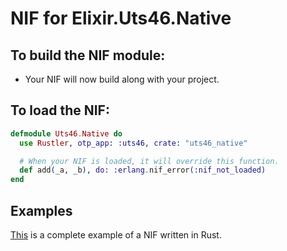 # NIF for Elixir.Uts46.Native

## To build the NIF module:

- Your NIF will now build along with your project.

## To load the NIF:

```elixir
defmodule Uts46.Native do
  use Rustler, otp_app: :uts46, crate: "uts46_native"

  # When your NIF is loaded, it will override this function.
  def add(_a, _b), do: :erlang.nif_error(:nif_not_loaded)
end
```

## Examples

[This](https://github.com/rusterlium/NifIo) is a complete example of a NIF written in Rust.
